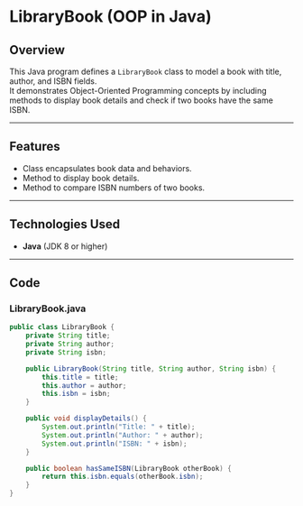 # LibraryBook (OOP in Java)

##  Overview
This Java program defines a `LibraryBook` class to model a book with title, author, and ISBN fields.  
It demonstrates Object-Oriented Programming concepts by including methods to display book details and check if two books have the same ISBN.

---

##  Features
- Class encapsulates book data and behaviors.
- Method to display book details.
- Method to compare ISBN numbers of two books.

---

##  Technologies Used
- **Java** (JDK 8 or higher)

---

##  Code

### LibraryBook.java
```java
public class LibraryBook {
    private String title;
    private String author;
    private String isbn;

    public LibraryBook(String title, String author, String isbn) {
        this.title = title;
        this.author = author;
        this.isbn = isbn;
    }

    public void displayDetails() {
        System.out.println("Title: " + title);
        System.out.println("Author: " + author);
        System.out.println("ISBN: " + isbn);
    }

    public boolean hasSameISBN(LibraryBook otherBook) {
        return this.isbn.equals(otherBook.isbn);
    }
}
